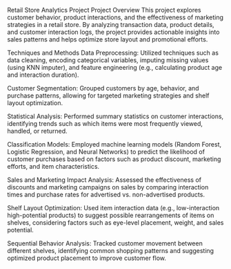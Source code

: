 Retail Store Analytics Project
Project Overview
This project explores customer behavior, product interactions, and the effectiveness of marketing strategies in a retail store. By analyzing transaction data, product details, and customer interaction logs, the project provides actionable insights into sales patterns and helps optimize store layout and promotional efforts.

Techniques and Methods
Data Preprocessing: Utilized techniques such as data cleaning, encoding categorical variables, imputing missing values (using KNN imputer), and feature engineering (e.g., calculating product age and interaction duration).

Customer Segmentation: Grouped customers by age, behavior, and purchase patterns, allowing for targeted marketing strategies and shelf layout optimization.

Statistical Analysis: Performed summary statistics on customer interactions, identifying trends such as which items were most frequently viewed, handled, or returned.

Classification Models: Employed machine learning models (Random Forest, Logistic Regression, and Neural Networks) to predict the likelihood of customer purchases based on factors such as product discount, marketing efforts, and item characteristics.

Sales and Marketing Impact Analysis: Assessed the effectiveness of discounts and marketing campaigns on sales by comparing interaction times and purchase rates for advertised vs. non-advertised products.

Shelf Layout Optimization: Used item interaction data (e.g., low-interaction high-potential products) to suggest possible rearrangements of items on shelves, considering factors such as eye-level placement, weight, and sales potential.

Sequential Behavior Analysis: Tracked customer movement between different shelves, identifying common shopping patterns and suggesting optimized product placement to improve customer flow.
